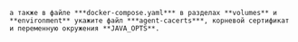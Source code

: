     а также в файле ***docker-compose.yaml*** в разделах **volumes** и **environment** укажите файл ***agent-cacerts***, корневой сертификат и переменную окружения **JAVA_OPTS**.